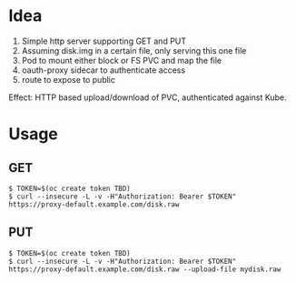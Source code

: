 # Idea

1. Simple http server supporting GET and PUT
2. Assuming disk.img in a certain file, only serving this one file
3. Pod to mount either block or FS PVC and map the file
4. oauth-proxy sidecar to authenticate access
5. route to expose to public

Effect:
HTTP based upload/download of PVC, authenticated against Kube.

# Usage

## GET

    $ TOKEN=$(oc create token TBD)
    $ curl --insecure -L -v -H"Authorization: Bearer $TOKEN" https://proxy-default.example.com/disk.raw

## PUT

    $ TOKEN=$(oc create token TBD)
    $ curl --insecure -L -v -H"Authorization: Bearer $TOKEN" https://proxy-default.example.com/disk.raw --upload-file mydisk.raw
